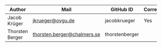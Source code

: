 | Author          | Mail                        | GitHub ID      | Corresponding |
|-----------------|-----------------------------|----------------|---------------|
| Jacob Krüger    | jkrueger@ovgu.de            | jacobkrueger   | Yes           |
| Thorsten Berger | thorsten.berger@chalmers.se | thorstenberger |               |
